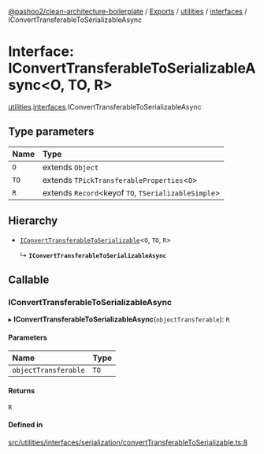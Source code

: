 [@pashoo2/clean-architecture-boilerplate](../README.md) / [Exports](../modules.md) / [utilities](../modules/utilities.md) / [interfaces](../modules/utilities.interfaces.md) / IConvertTransferableToSerializableAsync

# Interface: IConvertTransferableToSerializableAsync<O, TO, R\>

[utilities](../modules/utilities.md).[interfaces](../modules/utilities.interfaces.md).IConvertTransferableToSerializableAsync

## Type parameters

| Name | Type |
| :------ | :------ |
| `O` | extends `Object` |
| `TO` | extends `TPickTransferableProperties`<`O`\> |
| `R` | extends `Record`<keyof `TO`, `TSerializableSimple`\> |

## Hierarchy

- [`IConvertTransferableToSerializable`](utilities.interfaces.iconverttransferabletoserializable.md)<`O`, `TO`, `R`\>

  ↳ **`IConvertTransferableToSerializableAsync`**

## Callable

### IConvertTransferableToSerializableAsync

▸ **IConvertTransferableToSerializableAsync**(`objectTransferable`): `R`

#### Parameters

| Name | Type |
| :------ | :------ |
| `objectTransferable` | `TO` |

#### Returns

`R`

#### Defined in

[src/utilities/interfaces/serialization/convertTransferableToSerializable.ts:8](https://github.com/pashoo2/clean-architecture-boilerplate/blob/741b3a2/src/utilities/interfaces/serialization/convertTransferableToSerializable.ts#L8)

